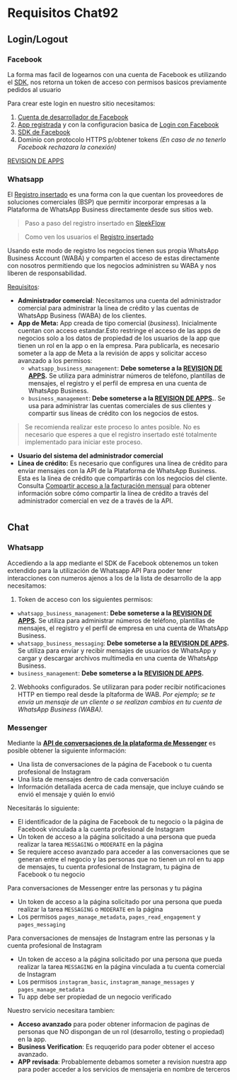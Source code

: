 # Requisitos Chat92

## Login/Logout

### Facebook

La forma mas facil de logearnos con una cuenta de Facebook es utilizando el [SDK](https://developers.facebook.com/docs/javascript), nos retorna un token de acceso con permisos basicos previamente pedidos al usuario

Para crear este login en nuestro sitio necesitamos:

1. [Cuenta de desarrollador de Facebook](https://developers.facebook.com/docs/development/register)
2. [App registrada](https://developers.facebook.com/docs/development/create-an-app) y con la configuracion basica de [Login con Facebook](https://developers.facebook.com/docs/facebook-login/)
3. [SDK de Facebook](https://developers.facebook.com/docs/javascript)
4. Dominio con protocolo HTTPS p/obtener tokens _(En caso de no tenerlo Facebook rechazara la conexión)_

[REVISION DE APPS](https://developers.facebook.com/docs/app-review)

### Whatsapp

El [Registro insertado](https://developers.facebook.com/docs/whatsapp/embedded-signup) es una forma con la que cuentan los proveedores de soluciones comerciales (BSP) que permitir incorporar empresas a la Plataforma de WhatsApp Business directamente desde sus sitios web.

> Paso a paso del registro insertado en <a href="https://www.youtube.com/watch?v=ebjs9xBp8kE&ab_channel=WhatsApp">SleekFlow</a>

> Como ven los usuarios el <a href="https://youtu.be/w0fyl-R5yCU">Registro insertado</a>

Usando este modo de registro los negocios tienen sus propia WhatsApp Business Account (WABA) y comparten el acceso de estas directamente con nosotros permitiendo que los negocios administren su WABA y nos liberen de responsabilidad.

[Requisitos](https://developers.facebook.com/docs/whatsapp/embedded-signup/steps):

- **Administrador comercial**: Necesitamos una cuenta del administrador comercial para administrar la línea de crédito y las cuentas de WhatsApp Business (WABA) de los clientes.
- **App de Meta:** App creada de tipo comercial (_business_). Inicialmente cuentan con acceso estandar.Esto restringe el acceso de las apps de negocios solo a los datos de propiedad de los usuarios de la app que tienen un rol en la app o en la empresa. Para publicarla, es necesario someter a la app de Meta a la revisión de apps y solicitar acceso avanzado a los permisos:
  - `whatsapp_business_management`: **Debe someterse a la
    [REVISION DE APPS](https://developers.facebook.com/docs/app-review).** Se utiliza para administrar números de teléfono, plantillas de mensajes, el registro y el perfil de empresa en una cuenta de WhatsApp Business.
  - `business_management`: **Debe someterse a la
    [REVISION DE APPS](https://developers.facebook.com/docs/app-review).**. Se usa para administrar las cuentas comerciales de sus clientes y compartir sus líneas de crédito con los negocios de estos.

> Se recomienda realizar este proceso lo antes posible. No es necesario que esperes a que el registro insertado esté totalmente implementado para iniciar este proceso.

- **Usuario del sistema del administrador comercial**
- **Línea de crédito:** Es necesario que configures una línea de crédito para enviar mensajes con la API de la Plataforma de WhatsApp Business. Esta es la línea de crédito que compartirás con los negocios del cliente.  
  Consulta [Compartir acceso a la facturación mensual](https://www.facebook.com/business/help/236222650393613?id=2356205651275420) para obtener información sobre cómo compartir la línea de crédito a través del administrador comercial en vez de a través de la API.

#

## Chat

### Whatsapp

Accediendo a la app mediante el SDK de Facebook obtenemos un token extendido para la utilización de Whatsapp API
Para poder tener interacciones con numeros ajenos a los de la lista de desarrollo de la app necesitamos:

1. Token de acceso con los siguientes permisos:

- `whatsapp_business_management`: **Debe someterse a la
  [REVISION DE APPS](https://developers.facebook.com/docs/app-review).** Se utiliza para administrar números de teléfono, plantillas de mensajes, el registro y el perfil de empresa en una cuenta de WhatsApp Business.
- `whatsapp_business_messaging`: **Debe someterse a la
  [REVISION DE APPS](https://developers.facebook.com/docs/app-review).** Se utiliza para enviar y recibir mensajes de usuarios de WhatsApp y cargar y descargar archivos multimedia en una cuenta de WhatsApp Business.
- `business_management`: **Debe someterse a la
  [REVISION DE APPS](https://developers.facebook.com/docs/app-review).**

2. Webhooks configurados. Se utilizaran para poder recibir notificaciones HTTP en tiempo real desde la pltaforma de WAB. _Por ejemplo; se te envía un mensaje de un cliente o se realizan cambios en tu cuenta de WhatsApp Business (WABA)._

### Messenger

Mediante la **[API de conversaciones de la plataforma de Messenger](https://developers.facebook.com/docs/messenger-platform/conversations)** es posible obtener la siguiente información:

- Una lista de conversaciones de la página de Facebook o tu cuenta profesional de Instagram
- Una lista de mensajes dentro de cada conversación
- Información detallada acerca de cada mensaje, que incluye cuándo se envió el mensaje y quién lo envió

Necesitarás lo siguiente:

- El identificador de la página de Facebook de tu negocio o la página de Facebook vinculada a la cuenta profesional de Instagram
- Un token de acceso a la página solicitado a una persona que pueda realizar la tarea `MESSAGING` o `MODERATE` en la página
- Se requiere acceso avanzado para acceder a las conversaciones que se generan entre el negocio y las personas que no tienen un rol en tu app de mensajes, tu cuenta profesional de Instagram, tu página de Facebook o tu negocio

Para conversaciones de Messenger entre las personas y tu página

- Un token de acceso a la página solicitado por una persona que pueda realizar la tarea `MESSAGING` o `MODERATE` en la página
- Los permisos `pages_manage_metadata`, `pages_read_engagement` y `pages_messaging`

Para conversaciones de mensajes de Instagram entre las personas y la cuenta profesional de Instagram

- Un token de acceso a la página solicitado por una persona que pueda realizar la tarea `MESSAGING` en la página vinculada a tu cuenta comercial de Instagram
- Los permisos `instagram_basic`, `instagram_manage_messages` y `pages_manage_metadata`
- Tu app debe ser propiedad de un negocio verificado

Nuestro servicio necesitara tambien:

- **Acceso avanzado** para poder obtener informacion de paginas de personas que NO dispongan de un rol (desarrollo, testing o propiedad) en la app.
- **Business Verification**: Es requqerido para poder obtener el acceso avanzado.
- **APP revisada**: Probablemente debamos someter a revision nuestra app para poder acceder a los servicios de mensajeria en nombre de terceros

#
